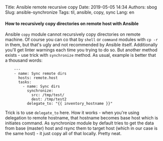 Title: Ansible remote recursive copy
Date: 2019-05-05 14:34
Authors: sbog
Slug: ansible-synchronize
Tags: til, ansible, copy, sync
Lang: en

#### How to recursively copy directories on remote host with Ansible

Ansible `copy` module cannot recursively copy directories on remote machine.
Of course you can co that by `shell` or `command` modules with `cp -r` in them,
but that's ugly and not recommended by Ansible itself. Additionally you'll get
linter warnings each time you trying to do so. But another method exists - use
trick with `synchronize` method. As usual, example is better that a thousand
words:

        ---
        - name: Sync remote dirs
          hosts: remote.host
          tasks:
            - name: Sync dirs
              synchronize:
                src: /tmp/test/
                dest: /tmp/test2
              delegate_to: "{{ inventory_hostname }}"

Trick is to use `delegate_to` here. How it works - when you're using delegation
to remote hostname, that hostname becomes base host which is initiates command.
As synchronize module by default tries to get the data from base (master) host
and rsync them to target host (which in our case is the same host) - it just
copy all of that locally. Pretty neat.

